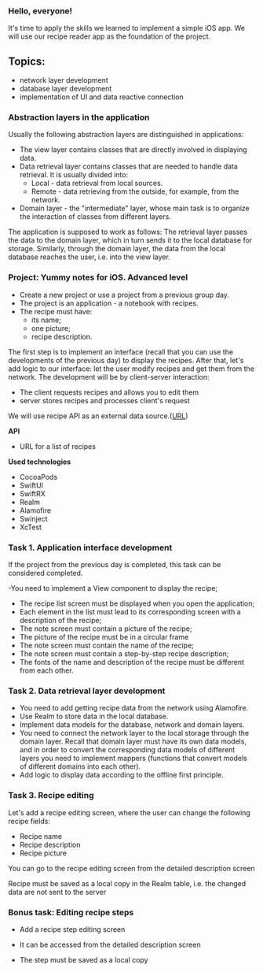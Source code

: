 ### Hello, everyone!

It's time to apply the skills we learned to implement a simple iOS app.
We will use our recipe reader app as the foundation of the project.

## Topics:
- network layer development
- database layer development
- implementation of UI and data reactive connection 

### Abstraction layers in the application

Usually the following abstraction layers are distinguished in applications:
- The view layer contains classes that are directly involved in displaying data.
- Data retrieval layer contains classes that are needed to handle data retrieval. It is usually divided into:
  - Local - data retrieval from local sources.
  - Remote - data retrieving from the outside, for example, from the network.
- Domain layer - the "intermediate" layer, whose main task is to organize the interaction of classes from different layers.

The application is supposed to work as follows: The retrieval layer passes the data to the domain layer,
which in turn sends it to the local database for storage.
Similarly, through the domain layer, the data from the local database reaches the user, i.e.
into the view layer.

### Project: Yummy notes for iOS. Advanced level
- Create a new project or use a project from a previous group day.
- The project is an application - a notebook with recipes.
- The recipe must have:
  - its name;
  - one picture;
  - recipe description.

The first step is to implement an interface (recall that you can use the developments of the previous day) to display the recipes.
After that, let's add logic to our interface: let the user modify recipes and get them from the network. 
The development will be by client-server interaction:
- The client requests recipes and allows you to edit them
- server stores recipes and processes client's request

We will use recipe API as an external data source.([URL](https://github.com/public-apis/public-apis#food--drink))

**API**
- URL for a list of recipes

**Used technologies**
- CocoaPods
- SwiftUI
- SwiftRX
- Realm
- Alamofire
- Swinject
- XcTest

### Task 1. Application interface development
If the project from the previous day is completed, this task can be considered completed.

-You need to implement a View component to display the recipe;
- The recipe list screen must be displayed when you open the application;
- Each element in the list must lead to its corresponding screen with a description of the recipe;
- The note screen must contain a picture of the recipe;
- The picture of the recipe must be in a circular frame
- The note screen must contain the name of the recipe;
- The note screen must contain a step-by-step recipe description;
- The fonts of the name and description of the recipe must be different from each other.

### Task 2.  Data retrieval layer development

- You need to add getting recipe data from the network using Alamofire.
- Use Realm to store data in the local database.
- Implement data models for the database, network and domain layers.
- You need to connect the network layer to the local storage through the domain layer. Recall that domain layer must have its own data models, and in order to convert the corresponding data models of different layers you need to implement mappers (functions that convert models of different domains into each other).
- Add logic to display data according to the offline first principle.

### Task 3. Recipe editing
Let's add a recipe editing screen, where the user can change the following recipe fields:
  - Recipe name
  - Recipe description
  - Recipe picture

You can go to the recipe editing screen from the detailed description screen

Recipe must be saved as a local copy in the Realm table, i.e. the changed data are not sent to the server

### Bonus task: Editing recipe steps

- Add a recipe step editing screen

- It can be accessed from the detailed description screen

- The step must be saved as a local copy